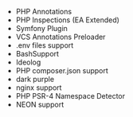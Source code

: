  - PHP Annotations
 - PHP Inspections (EA Extended)
 - Symfony Plugin
 - VCS Annotations Preloader
 - .env files support
 - BashSupport
 - Ideolog
 - PHP composer.json support
 - dark purple
 - nginx support
 - PHP PSR-4 Namespace Detector
 - NEON support
